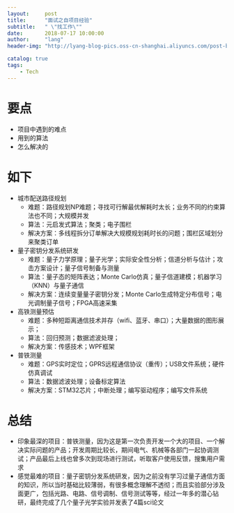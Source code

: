 ```yaml
---
layout:     post
title:      "面试之自项目经验"
subtitle:   " \"找工作\""
date:       2018-07-17 10:00:00
author:     "lang"
header-img: "http://lyang-blog-pics.oss-cn-shanghai.aliyuncs.com/post-bg-2017/0330/170330.jpg"

catalog: true
tags:
    - Tech
---
```


# 要点

* 项目中遇到的难点
* 用到的算法
* 怎么解决的

# 如下

+ 城市配送路径规划
    + 难题：路径规划NP难题；寻找可行解最优解耗时太长；业务不同的约束算法也不同；大规模并发
    + 算法：元启发式算法；聚类；电子围栏
    + 解决方案：多线程拆分订单解决大规模规划耗时长的问题；围栏区域划分来聚类订单
+ 量子密钥分发系统研发
    + 难题：量子力学原理；量子光学；实际安全性分析；信道分析与估计；攻击方案设计；量子信号制备与测量
    + 算法：量子态的矩阵表达；Monte Carlo仿真；量子信道建模；机器学习（KNN）与量子通信
    + 解决方案：连续变量量子密钥分发；Monte Carlo生成特定分布信号；电光调制量子信号；FPGA高速采集
+ 高铁测量预估
    + 难题：多种短距离通信技术并存（wifi、蓝牙、串口）；大量数据的图形展示；
    + 算法：回归预测；数据滤波处理；
    + 解决方案：传感技术；WPF框架
+ 普铁测量
    + 难题：GPS实时定位；GPRS远程通信协议（重传）；USB文件系统；硬件仿真调试
    + 算法：数据滤波处理；设备标定算法
    + 解决方案：STM32芯片；中断处理；编写驱动程序；编写文件系统

# 总结

* 印象最深的项目：普铁测量，因为这是第一次负责开发一个大的项目、一个解决实际问题的产品；开发周期比较长，期间电气、机械等各部门一起协调测试；产品最后上线也曾多次到现场进行测试，听取客户使用反馈，搜集用户需求
* 感觉最难的项目：量子密钥分发系统研发，因为之前没有学习过量子通信方面的知识，所以当时基础比较薄弱，有很多概念理解不透彻；而且实验部分涉及面更广，包括光路、电路、信号调制、信号测试等等，经过一年多的潜心钻研，最终完成了几个量子光学实验并发表了4篇sci论文